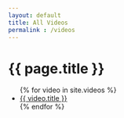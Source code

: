 ```yaml
---
layout: default
title: All Videos
permalink : /videos
---
```


<h1>{{ page.title }}</h1>

<ul>
  {% for video in site.videos %}
    <li><a href="{{ video.url }}">{{ video.title }}</a></li>
  {% endfor %}
</ul>
